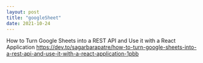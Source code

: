 ```yaml
---
layout: post
title: "googleSheet"
date: 2021-10-24
---
```

How to Turn Google Sheets into a REST API and Use it with a React Application
https://dev.to/sagarbarapatre/how-to-turn-google-sheets-into-a-rest-api-and-use-it-with-a-react-application-1pbb
